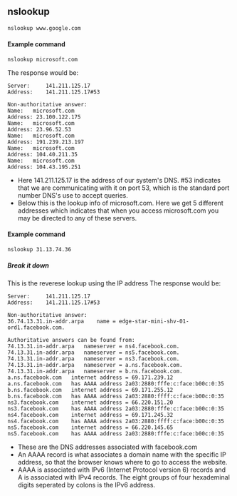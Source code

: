 ---
---

nslookup
------- 

~~~ bash
nslookup www.google.com
~~~

<!--more-->


#### Example command
~~~ 
nslookup microsoft.com
~~~

The response would be: 

~~~
Server:		141.211.125.17
Address:	141.211.125.17#53

Non-authoritative answer:
Name:	microsoft.com
Address: 23.100.122.175
Name:	microsoft.com
Address: 23.96.52.53
Name:	microsoft.com
Address: 191.239.213.197
Name:	microsoft.com
Address: 104.40.211.35
Name:	microsoft.com
Address: 104.43.195.251
~~~

* Here 141.211.125.17 is the address of our system's DNS. #53 indicates that we are communicating with it on port 53, 
which is the standard port number DNS's use to accept queries. 
* Below this is the lookup info of microsoft.com. Here we get 5 different addresses which indicates that when you access 
microsoft.com you may be directed to any of these servers. 

#### Example command
~~~ 
nslookup 31.13.74.36
~~~

##### Break it down
This is the reverese lookup using the IP address
The response would be: 

~~~
Server:		141.211.125.17
Address:	141.211.125.17#53

Non-authoritative answer:
36.74.13.31.in-addr.arpa	name = edge-star-mini-shv-01-ord1.facebook.com.

Authoritative answers can be found from:
74.13.31.in-addr.arpa	nameserver = ns4.facebook.com.
74.13.31.in-addr.arpa	nameserver = ns5.facebook.com.
74.13.31.in-addr.arpa	nameserver = ns3.facebook.com.
74.13.31.in-addr.arpa	nameserver = a.ns.facebook.com.
74.13.31.in-addr.arpa	nameserver = b.ns.facebook.com.
a.ns.facebook.com	internet address = 69.171.239.12
a.ns.facebook.com	has AAAA address 2a03:2880:fffe:c:face:b00c:0:35
b.ns.facebook.com	internet address = 69.171.255.12
b.ns.facebook.com	has AAAA address 2a03:2880:ffff:c:face:b00c:0:35
ns3.facebook.com	internet address = 66.220.151.20
ns3.facebook.com	has AAAA address 2a03:2880:fffe:c:face:b00c:0:35
ns4.facebook.com	internet address = 69.171.245.32
ns4.facebook.com	has AAAA address 2a03:2880:ffff:c:face:b00c:0:35
ns5.facebook.com	internet address = 66.220.145.65
ns5.facebook.com	has AAAA address 2a03:2880:fffe:c:face:b00c:0:35
~~~

* These are the DNS addresses associated with facebook.com
* An AAAA record is what associates a domain name with the specific IP address, so that the browser knows where to go to access the website. 
* AAAA is associated with IPv6 (Internet Protocol version 6) records and A is associated with IPv4 records. The eight groups of four hexademinal digits seperated by colons is the IPv6 address. 
